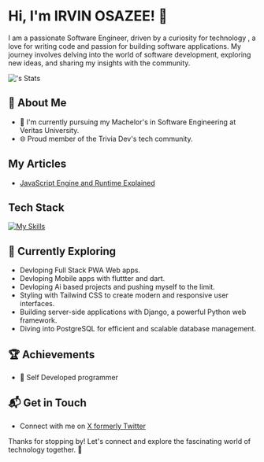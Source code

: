 # Hi, I'm IRVIN OSAZEE! 👋

I am a passionate Software Engineer, driven by a curiosity for technology , a love for writing code and passion for building software applications. My journey involves delving into the world of software development, exploring new ideas, and sharing my insights with the community.

![<username>'s Stats](https://github-readme-stats.vercel.app/api?username=irvinosazee&theme=vue-dark&show_icons=true&hide_border=true&count_private=true)

## 🚀 About Me

- 🔭 I'm currently pursuing my Machelor's in Software Engineering at Veritas University.
- 🌐 Proud member of the Trivia Dev's tech community.

## My Articles
- [JavaScript Engine and Runtime Explained](https://www.freecodecamp.org/news/javascript-engine-and-runtime-explained/)


## Tech Stack
[![My Skills](https://skillicons.dev/icons?i=html,css,js,ts,git,github,vscode,figma,tailwind,vite,react,py,pycharm,django,flask,flutter,dart,swift,java,php,nodejs,npm,postgres,mysql,mongodb,vercel,astro,nextjs,svelte,firebase,supabase,jest,docker,postman,pytorch,tensorflow,threejs)](https://skillicons.dev)

## 🌱 Currently Exploring

  - Devloping Full Stack PWA Web apps.
  - Devloping Mobile apps with fluttter and dart.
  - Devloping Ai based projects and pushing myself to the limit.
  - Styling with Tailwind CSS to create modern and responsive user interfaces.
  - Building server-side applications with Django, a powerful Python web framework.
  - Diving into PostgreSQL for efficient and scalable database management.

 ## 🏆 Achievements
 
- 🌟 Self Developed programmer

  
## 📬 Get in Touch

- Connect with me on [X formerly Twitter](https://twitter.com/irvindevs)

Thanks for stopping by! Let's connect and explore the fascinating world of technology together. 🚀
